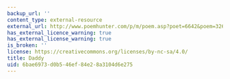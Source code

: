 ```yaml
---
backup_url: ''
content_type: external-resource
external_url: http://www.poemhunter.com/p/m/poem.asp?poet=6642&poem=32671
has_external_licence_warning: true
has_external_license_warning: true
is_broken: ''
license: https://creativecommons.org/licenses/by-nc-sa/4.0/
title: Daddy
uid: 6bae6973-d0b5-46ef-84e2-8a3104d6e275
---
```

